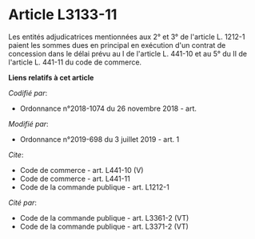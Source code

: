 # Article L3133-11

Les entités adjudicatrices mentionnées aux 2° et 3° de l'article L. 1212-1 paient les sommes dues en principal en exécution
d'un contrat de concession dans le délai prévu au I de l'article L. 441-10 et au 5° du II de l'article L. 441-11 du code de
commerce.

**Liens relatifs à cet article**

_Codifié par_:

  - Ordonnance n°2018-1074 du 26 novembre 2018 - art.

_Modifié par_:

  - Ordonnance n°2019-698 du 3 juillet 2019 - art. 1

_Cite_:

  - Code de commerce - art. L441-10 (V)
  - Code de commerce - art. L441-11
  - Code de la commande publique - art. L1212-1

_Cité par_:

  - Code de la commande publique - art. L3361-2 (VT)
  - Code de la commande publique - art. L3371-2 (VT)
